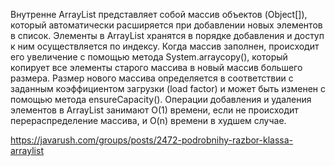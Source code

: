 Внутренне ArrayList представляет собой массив объектов (Object[]), который автоматически расширяется при добавлении новых элементов в список. Элементы в ArrayList хранятся в порядке добавления и доступ к ним осуществляется по индексу. Когда массив заполнен, происходит его увеличение с помощью метода System.arraycopy(), который копирует все элементы старого массива в новый массив большего размера. Размер нового массива определяется в соответствии с заданным коэффициентом загрузки (load factor) и может быть изменен с помощью метода ensureCapacity(). Операции добавления и удаления элементов в ArrayList занимают O(1) времени, если не происходит перераспределение массива, и O(n) времени в худшем случае.

https://javarush.com/groups/posts/2472-podrobnihy-razbor-klassa-arraylist